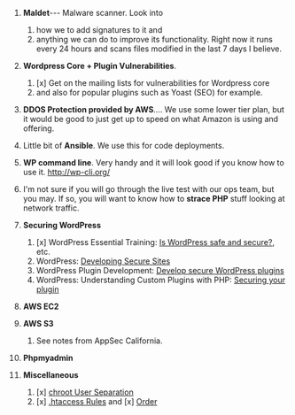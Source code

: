 

1. **Maldet**--- Malware scanner. Look into
     1. how we to add signatures to it and
     1. anything we can do to improve its functionality. Right now it runs every 24 hours and scans files modified in the last 7 days I believe.

1. **Wordpress Core + Plugin Vulnerabilities**.
     1. [x] Get on the mailing lists for vulnerabilities for Wordpress core
     1. and also for popular plugins such as Yoast (SEO) for example.

1. **DDOS Protection provided by AWS**.... We use some lower tier plan, but it would be good to just get up to speed on what Amazon is using and offering.

1. Little bit of **Ansible**. We use this for code deployments.

1. **WP command line**. Very handy and it will look good if you know how to use it.  http://wp-cli.org/

1. I'm not sure if you will go through the live test with our ops team, but you may. If so, you will want to know how to **strace PHP** stuff looking at network traffic.

1. **Securing WordPress**
     1. [x] WordPress Essential Training: [Is WordPress safe and secure?](https://www.linkedin.com/learning/wordpress-essential-training/is-wordpress-safe-and-secure), etc.
     1. WordPress: [Developing Secure Sites](https://www.linkedin.com/learning/wordpress-developing-secure-sites)
     1. WordPress Plugin Development: [Develop secure WordPress plugins](https://www.linkedin.com/learning/wordpress-plugin-development/develop-secure-wordpress-plugins)
     1. WordPress: Understanding Custom Plugins with PHP: [Securing your plugin](https://www.linkedin.com/learning/wordpress-understanding-custom-plugins-with-php/securing-your-plugin)

1. **AWS EC2**

1. **AWS S3**
     1. See notes from AppSec California.

1. **Phpmyadmin**

1. **Miscellaneous**
     1. [x] [chroot User Separation](https://help.ubuntu.com/community/BasicChroot)
     1. [x] [.htaccess Rules](https://premium.wpmudev.org/blog/htaccess/) and [x] [Order](https://stackoverflow.com/questions/9943042/htaccess-order-deny-allow-deny)
